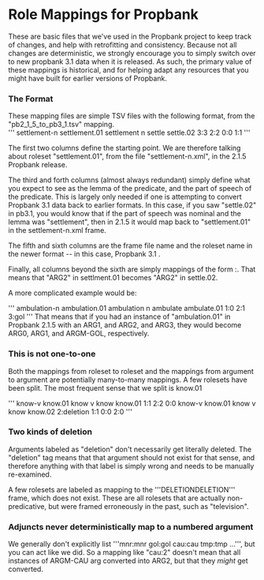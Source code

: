 # Role Mappings for Propbank

These are basic files that we've used in the Propbank project to keep track of changes, and help with retrofitting and consistency.  Because not all changes are deterministic, we strongly encourage you to simply switch over to new propbank 3.1 data when it is released.  As such, the primary value of these mappings is historical, and for helping adapt any resources that you might have built for earlier versions of Propbank. 

### The Format

These mapping files are simple TSV files with the following format, from the "pb2_1_5_to_pb3_1.tsv" mapping.  
'''
settlement-n	settlement.01	settlement	n	settle	settle.02	3:3	2:2	0:0	1:1
'''

The first two columns define the starting point.  We are therefore talking about roleset "settlement.01", from the file "settlement-n.xml", in the 2.1.5 Propbank release.  

The third and forth columns (almost always redundant) simply define what you expect to see as the lemma of the predicate, and the part of speech of the predicate.  This is largely only needed if one is attempting to convert Propbank 3.1 data back to earlier formats.  In this case, if you saw "settle.02" in pb3.1, you would know that if the part of speech was nominal and the lemma was "settlement", then in 2.1.5 it would map back to "settlement.01" in the settlement-n.xml frame. 

The fifth and sixth columns are the frame file name and the roleset name in the newer format -- in this case, Propbank 3.1 . 

Finally, all columns beyond the sixth are simply mappings of the form <old argument>:<new argument>. That means that "ARG2" in settlment.01 becomes "ARG2" in settle.02. 

A more complicated example would be:

'''
ambulation-n	ambulation.01	ambulation	n	ambulate	ambulate.01	1:0	2:1	3:gol
'''
That means that if you had an instance of "ambulation.01" in Propbank 2.1.5 with an ARG1, and ARG2, and ARG3, they would become ARG0, ARG1, and ARGM-GOL, respectively. 

### This is not one-to-one

Both the mappings from roleset to roleset and the mappings from argument to argument are potentially many-to-many mappings.  A few rolesets have been split. The most frequent sense that we split is know.01

'''
know-v	know.01	know	v	know	know.01	1:1	2:2	0:0
know-v	know.01	know	v	know	know.02	2:deletion	1:1	0:0	2:0
'''

### Two kinds of deletion

Arguments labeled as "deletion" don't necessarily get literally deleted.  The "deletion" tag means that that argument should not exist for that sense, and therefore anything with that label is simply wrong and needs to be manually re-examined.  

A few rolesets are labeled as mapping to the '''DELETIONDELETION''' frame, which does not exist.  These are all rolesets that are actually non-predicative, but were framed erroneously in the past, such as "television". 

### Adjuncts never deterministically map to a numbered argument

We generally don't explicitly list '''mnr:mnr	gol:gol	cau:cau tmp:tmp ...''', but you can act like we did.  So a mapping like "cau:2" doesn't mean that all instances of ARGM-CAU arg converted into ARG2, but that they *might* get converted.  

